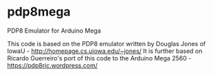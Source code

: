 # pdp8mega
PDP8 Emulator for Arduino Mega

This code is based on the PDP8 emulator written by Douglas Jones of IowaU - http://homepage.cs.uiowa.edu/~jones/
It is further based on Ricardo Guerreiro's port of this code to the Arduino Mega 2560 - https://pdp8ric.wordpress.com/
